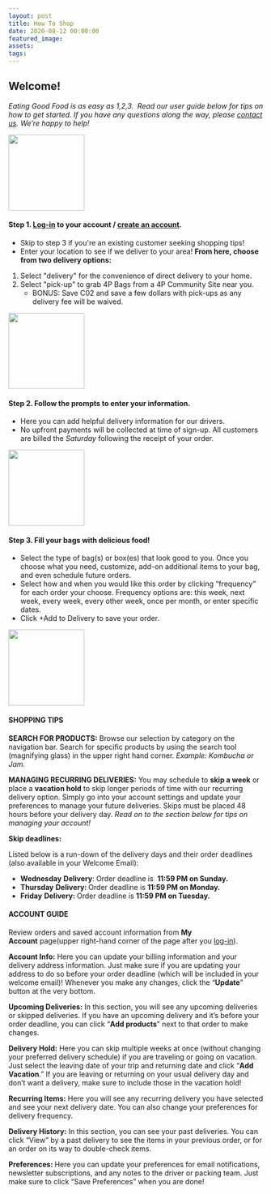 ```yaml
---
layout: post
title: How To Shop
date: 2020-08-12 00:00:00
featured_image:
assets:
tags:
---
```


<div class="editable mt-5"><h2><strong>Welcome!</strong></h2><p><em>Eating Good Food is as easy as 1,2,3.&nbsp; Read our user guide below for tips on how to get started. If you have any questions along the way, please <a href="mailto:shenandoahproduce@4pfoods.com">contact us</a>. We&rsquo;re happy to help!</em></p>
</div>
<div class="row align-items-center my-5">
  <div class="col-lg-3">
    <div class="text-lg-center editable">
      <p><img src="/uploads/4pfoods-icon1--150x150.jpeg" width="150" height="150"></p>
    </div>
  </div>
  <div class="col-lg-9">
    <div class="editable">
      <h4><strong>Step 1. </strong><a href="https://shop.4pfoods.com/login"><strong>Log-in</strong></a><strong> to your account / </strong><a href="https://shop.4pfoods.com/login"><strong>create an account</strong></a><strong>.</strong></h4><ul><li>Skip to step 3 if you're an existing customer seeking shopping tips!</li><li>Enter your location to see if we deliver to your area! <strong>From here, choose from two delivery options:</strong></li></ul><ol><li>Select "delivery" for the convenience of direct delivery to your home.</li><li>Select "pick-up" to grab 4P Bags from a 4P Community Site near you.<ul><li>BONUS: Save C02 and save a few dollars with pick-ups as any delivery fee will be waived.</li></ul></li></ol>
    </div>
  </div>
</div>
<div class="row align-items-center my-5">
  <div class="col-lg-3">
    <div class="text-lg-center editable">
      <p><img src="/uploads/4pfoods-icon2-150x150.jpeg" width="150" height="150"></p>
    </div>
  </div>
  <div class="col-lg-9">
    <div class="editable">
      <h4><strong>Step 2. Follow the prompts to enter your information.&nbsp;</strong></h4><ul><li>Here you can add helpful delivery information for our drivers.</li><li>No upfront payments will be collected at time of sign-up. All customers are billed the <em>Saturday</em> following the receipt of your order.</li></ul>
    </div>
  </div>
</div>
<div class="row align-items-center my-5">
  <div class="col-lg-3">
    <div class="text-lg-center editable">
      <p><img src="/uploads/4pfoods-icon6-box-150x150.jpeg" width="150" height="150" /></p>
    </div>
  </div>
  <div class="col-lg-9">
    <div class="editable">
      <h4><strong>Step 3. Fill your bags with delicious food!</strong></h4><ul><li>Select the type of bag(s) or box(es) that look good to you. Once you choose what you need, customize, add-on additional items to your bag, and even schedule future orders.</li><li>Select how and when you would like this order by clicking &ldquo;frequency&rdquo; for each order your choose. Frequency options are: this week, next week, every week, every other week, once per month, or enter specific dates.&nbsp;</li><li>Click +Add to Delivery to save your order.</li></ul>
    </div>
  </div>
</div>
<div class="row">
  <div class="col-lg-3">
    <div class="text-lg-center editable">
      <p><img src="/uploads/4pfoods-icon8-150x150.jpg" width="150" height="150" /></p>
    </div>
  </div>
  <div class="col-lg-9">
    <div class="editable">
      <h4><strong>SHOPPING TIPS</strong></h4><p><strong>SEARCH FOR PRODUCTS:</strong> Browse our selection by category on the navigation bar. Search for specific products by using the search tool (magnifying glass) in the upper right hand corner. <em>Example: Kombucha or Jam.</em></p><p><strong>MANAGING RECURRING DELIVERIES:</strong>&nbsp;You may schedule to <strong>skip a week</strong>&nbsp;or place a <strong>vacation hold</strong> to skip longer periods of time with our recurring delivery option. Simply go into your account settings and update your preferences to manage your future deliveries. Skips must be placed 48 hours before your delivery day. <em>Read on to the section below for tips on managing your account!</em></p><p><strong>Skip deadlines:</strong></p><p>Listed below is a run-down of the delivery days and their order deadlines (also available in your Welcome Email):</p><ul><li><strong>Wednesday</strong>&nbsp;<strong>Delivery</strong>: Order deadline is &nbsp;<strong>11:59 PM on Sunday.</strong></li><li><strong>Thursday</strong>&nbsp;<strong>Delivery: </strong>Order deadline is&nbsp;<strong>11:59 PM on Monday.</strong></li><li><strong>Friday</strong>&nbsp;<strong>Delivery: </strong>Order deadline is&nbsp;<strong>11:59 PM on Tuesday.</strong></li></ul><p></p>
    </div>
  </div>
</div>
<div class="editable">
<h4><strong>ACCOUNT GUIDE</strong></h4><p>Review orders and saved account information from <strong>My Account</strong>&nbsp;page(upper right-hand corner of the page after you <a href="https://shop.4pfoods.com/login">log-in</a>).</p><p><strong>Account Info:</strong>&nbsp;Here you can update your billing information and your delivery address information. Just make sure if you are updating your address to do so before your order deadline (which will be included in your welcome email)! Whenever you make any changes, click the &ldquo;<strong>Update</strong>&rdquo; button at the very bottom.</p><p><strong>Upcoming Deliveries:</strong>&nbsp;In this section, you will see any upcoming deliveries or skipped deliveries. If you have an upcoming delivery and it&rsquo;s before your order deadline, you can click &ldquo;<strong>Add products</strong>&rdquo; next to that order to make changes.&nbsp;</p><p><strong>Delivery Hold:</strong>&nbsp;Here you can skip multiple weeks at once (without changing your preferred delivery schedule) if you are traveling or going on vacation. Just select the leaving date of your trip and returning date and click &ldquo;<strong>Add Vacation</strong>.&rdquo; If you are leaving or returning on your usual delivery day and don&rsquo;t want a delivery, make sure to include those in the vacation hold!&nbsp;</p><p><strong>Recurring Items:</strong>&nbsp;Here you will see any recurring delivery you have selected and see your next delivery date. You can also change your preferences for delivery frequency.&nbsp;</p><p><strong>Delivery History:</strong>&nbsp;In this section, you can see your past deliveries. You can click &ldquo;View&rdquo; by a past delivery to see the items in your previous order, or for an order on its way to double-check items.</p><p><strong>Preferences:&nbsp;</strong>Here you can update your preferences for email notifications, newsletter subscriptions, and any notes to the driver or packing team. Just make sure to click &ldquo;Save Preferences&rdquo; when you are done!&nbsp;</p>
</div>